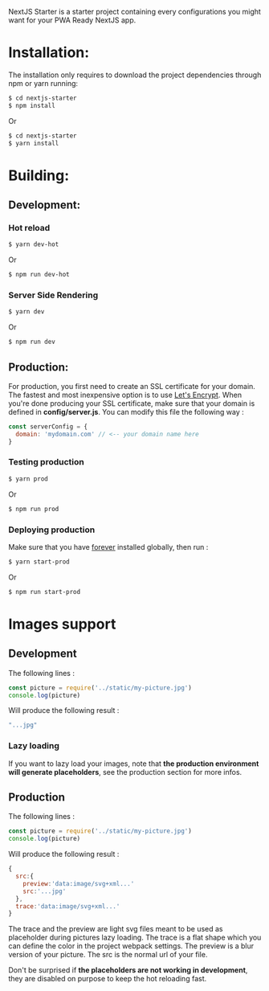 NextJS Starter is a starter project containing every configurations you might want for your PWA Ready NextJS app.

# Installation:
The installation only requires to download the project dependencies through npm or yarn running:

```bash
$ cd nextjs-starter
$ npm install
```

Or

```bash
$ cd nextjs-starter
$ yarn install
```

# Building:
## Development:
### Hot reload

```bash
$ yarn dev-hot
```

Or

```bash
$ npm run dev-hot
```

### Server Side Rendering
```bash
$ yarn dev
```

Or

```bash
$ npm run dev
```

## Production:
For production, you first need to create an SSL certificate for your domain. The fastest and most inexpensive option is to use [Let's Encrypt](https://letsencrypt.org/). When you're done producing your SSL certificate, make sure that your domain is defined in __config/server.js__. You can modify this file the following way :
```javascript
const serverConfig = {
  domain: 'mydomain.com' // <-- your domain name here
}
```

### Testing production

```bash
$ yarn prod
```

Or

```bash
$ npm run prod
```

### Deploying production
Make sure that you have [forever](https://www.npmjs.com/package/forever) installed globally, then run :

```bash
$ yarn start-prod
```

Or

```bash
$ npm run start-prod
```

# Images support
## Development
The following lines :

```javascript
const picture = require('../static/my-picture.jpg')
console.log(picture)
```

Will produce the following result :
```javascript
"...jpg"
```

### Lazy loading
If you want to lazy load your images, note that **the production environment will generate placeholders**, see the production section for more infos.

## Production
The following lines :

```javascript
const picture = require('../static/my-picture.jpg')
console.log(picture)
```

Will produce the following result :
```javascript
{
  src:{
    preview:'data:image/svg+xml...'
    src:'...jpg'
  },
  trace:'data:image/svg+xml...'
}
```

The trace and the preview are light svg files meant to be used as placeholder during pictures lazy loading.
The trace is a flat shape which you can define the color in the project webpack settings.
The preview is a blur version of your picture.
The src is the normal url of your file.

Don't be surprised if **the placeholders are not working in development**, they are disabled on purpose to keep the hot reloading fast.
